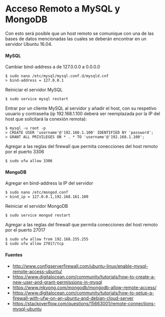 # Acceso Remoto a MySQL y MongoDB

Con esto será posible que un host remoto se comunique con una de las bases de datos mencionadas las cuales se deberán encontrar en un servidor Ubuntu 16.04.

#### MySQL

Cambiar bind-address a de 127.0.0.0 a 0.0.0.0

    $ sudo nano /etc/mysql/mysql.conf.d/mysqld.cnf
    > bind-address = 127.0.0.1

Reiniciar el servidor MySQL

    $ sudo service mysql restart
    
Entrar por un cliente MySQL al servidor y añadir el host, con su respetivo usuario y contraseña (ip 192.168.1.100 deberá ser reemplazada por la IP del host que solicitará la conexión remota):

    $ mysql -u root -p
    > CREATE USER 'username'@'192.168.1.100' IDENTIFIED BY 'password';
    > GRANT ALL PRIVILEGES ON * . * TO 'username'@'192.168.1.100';

Agregar a las reglas del firewall que permita conecciones del host remoto por el puerto 3306

    $ sudo ufw allow 3306
    
#### MongoDB
    
Agregar en bind-address la IP del servidor

    $ sudo nano /etc/mongod.conf
    > bind_ip = 127.0.0.1,192.168.161.100

Reiniciar el servidor MongoDB

    $ sudo service mongod restart
    
Agregar a las reglas del firewall que permita conecciones del host remoto por el puerto 27017

    $ sudo ufw allow from 192.168.255.255
    $ sudo ufw allow 27017/tcp
    
#### Fuentes

+ http://www.configserverfirewall.com/ubuntu-linux/enable-mysql-remote-access-ubuntu/
+ https://www.digitalocean.com/community/tutorials/how-to-create-a-new-user-and-grant-permissions-in-mysql
+ https://www.mkyong.com/mongodb/mongodb-allow-remote-access/
+ https://www.digitalocean.com/community/tutorials/how-to-setup-a-firewall-with-ufw-on-an-ubuntu-and-debian-cloud-server
+ https://stackoverflow.com/questions/15663001/remote-connections-mysql-ubuntu